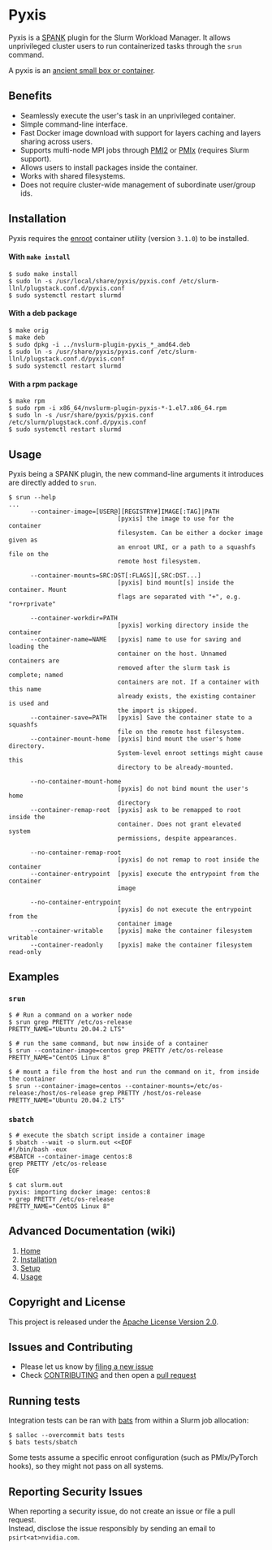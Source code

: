 # Pyxis

Pyxis is a [SPANK](https://slurm.schedmd.com/spank.html) plugin for the Slurm Workload Manager.
It allows unprivileged cluster users to run containerized tasks through the `srun` command.

A pyxis is an [ancient small box or container](https://en.wikipedia.org/wiki/Pyxis_(vessel)).

## Benefits

* Seamlessly execute the user's task in an unprivileged container.
* Simple command-line interface.
* Fast Docker image download with support for layers caching and layers sharing across users.
* Supports multi-node MPI jobs through [PMI2](https://slurm.schedmd.com/mpi_guide.html) or [PMIx](https://pmix.org/) (requires Slurm support).
* Allows users to install packages inside the container.
* Works with shared filesystems.
* Does not require cluster-wide management of subordinate user/group ids.

## Installation
Pyxis requires the [enroot](https://github.com/nvidia/enroot) container utility (version `3.1.0`) to be installed.

#### With `make install`
```console
$ sudo make install
$ sudo ln -s /usr/local/share/pyxis/pyxis.conf /etc/slurm-llnl/plugstack.conf.d/pyxis.conf
$ sudo systemctl restart slurmd
```

#### With a deb package
```console
$ make orig
$ make deb
$ sudo dpkg -i ../nvslurm-plugin-pyxis_*_amd64.deb
$ sudo ln -s /usr/share/pyxis/pyxis.conf /etc/slurm-llnl/plugstack.conf.d/pyxis.conf
$ sudo systemctl restart slurmd
```

#### With a rpm package
```console
$ make rpm
$ sudo rpm -i x86_64/nvslurm-plugin-pyxis-*-1.el7.x86_64.rpm
$ sudo ln -s /usr/share/pyxis/pyxis.conf /etc/slurm/plugstack.conf.d/pyxis.conf
$ sudo systemctl restart slurmd
```

## Usage
Pyxis being a SPANK plugin, the new command-line arguments it introduces are directly added to `srun`.

```console
$ srun --help
...
      --container-image=[USER@][REGISTRY#]IMAGE[:TAG]|PATH
                              [pyxis] the image to use for the container
                              filesystem. Can be either a docker image given as
                              an enroot URI, or a path to a squashfs file on the
                              remote host filesystem.

      --container-mounts=SRC:DST[:FLAGS][,SRC:DST...]
                              [pyxis] bind mount[s] inside the container. Mount
                              flags are separated with "+", e.g. "ro+rprivate"

      --container-workdir=PATH
                              [pyxis] working directory inside the container
      --container-name=NAME   [pyxis] name to use for saving and loading the
                              container on the host. Unnamed containers are
                              removed after the slurm task is complete; named
                              containers are not. If a container with this name
                              already exists, the existing container is used and
                              the import is skipped.
      --container-save=PATH   [pyxis] Save the container state to a squashfs
                              file on the remote host filesystem.
      --container-mount-home  [pyxis] bind mount the user's home directory.
                              System-level enroot settings might cause this
                              directory to be already-mounted.

      --no-container-mount-home
                              [pyxis] do not bind mount the user's home
                              directory
      --container-remap-root  [pyxis] ask to be remapped to root inside the
                              container. Does not grant elevated system
                              permissions, despite appearances.

      --no-container-remap-root
                              [pyxis] do not remap to root inside the container
      --container-entrypoint  [pyxis] execute the entrypoint from the container
                              image

      --no-container-entrypoint
                              [pyxis] do not execute the entrypoint from the
                              container image
      --container-writable    [pyxis] make the container filesystem writable
      --container-readonly    [pyxis] make the container filesystem read-only
```

## Examples

### `srun`
```console
$ # Run a command on a worker node
$ srun grep PRETTY /etc/os-release
PRETTY_NAME="Ubuntu 20.04.2 LTS"

$ # run the same command, but now inside of a container
$ srun --container-image=centos grep PRETTY /etc/os-release
PRETTY_NAME="CentOS Linux 8"

$ # mount a file from the host and run the command on it, from inside the container
$ srun --container-image=centos --container-mounts=/etc/os-release:/host/os-release grep PRETTY /host/os-release
PRETTY_NAME="Ubuntu 20.04.2 LTS"
```

### `sbatch`
```console
$ # execute the sbatch script inside a container image
$ sbatch --wait -o slurm.out <<EOF
#!/bin/bash -eux
#SBATCH --container-image centos:8
grep PRETTY /etc/os-release
EOF

$ cat slurm.out
pyxis: importing docker image: centos:8
+ grep PRETTY /etc/os-release
PRETTY_NAME="CentOS Linux 8"
```

## Advanced Documentation (wiki)
1. [Home](https://github.com/NVIDIA/pyxis/wiki/Home)
1. [Installation](https://github.com/NVIDIA/pyxis/wiki/Installation)
1. [Setup](https://github.com/NVIDIA/pyxis/wiki/Setup)
1. [Usage](https://github.com/NVIDIA/pyxis/wiki/Usage)

## Copyright and License

This project is released under the [Apache License Version 2.0](https://github.com/NVIDIA/pyxis/blob/master/LICENSE).

## Issues and Contributing

* Please let us know by [filing a new issue](https://github.com/NVIDIA/pyxis/issues/new)
* Check [CONTRIBUTING](CONTRIBUTING.md) and then open a [pull request](https://help.github.com/articles/using-pull-requests/)

## Running tests
Integration tests can be ran with [bats](https://github.com/bats-core/bats-core) from within a Slurm job allocation:
```console
$ salloc --overcommit bats tests
$ bats tests/sbatch
```
Some tests assume a specific enroot configuration (such as PMIx/PyTorch hooks), so they might not pass on all systems.

## Reporting Security Issues

When reporting a security issue, do not create an issue or file a pull request.  
Instead, disclose the issue responsibly by sending an email to `psirt<at>nvidia.com`.
